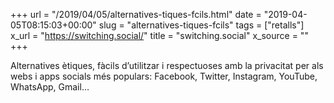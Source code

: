 +++
url = "/2019/04/05/alternatives-tiques-fcils.html"
date = "2019-04-05T08:15:03+00:00"
slug = "alternatives-tiques-fcils"
tags = ["retalls"]
x_url = "https://switching.social/"
title = "switching.social"
x_source = ""
+++

Alternatives ètiques, fàcils d’utilitzar i respectuoses amb la privacitat per als webs i apps socials més populars: Facebook, Twitter, Instagram, YouTube, WhatsApp, Gmail…
